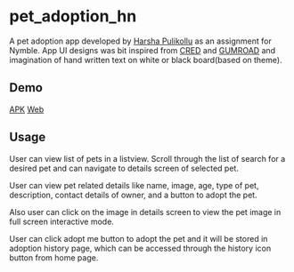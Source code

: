 # pet_adoption_hn

A pet adoption app developed by [Harsha Pulikollu](https://www.linkedin.com/in/harshapulikollu/) as an assignment for Nymble.
App UI designs was bit inspired from [CRED](https://cred.club/) and [GUMROAD](https://gumroad.com/) and imagination of hand written text
on white or black board(based on theme).

## Demo
[APK](https://github.com/harshapulikollu/pet_adoption/releases/download/v1.0/pet-adoption-v1.0.apk)
[Web]( )

## Usage
User can view list of pets in a listview.
Scroll through the list of search for a desired pet and can navigate to details screen of selected pet.

User can view pet related details like name, image, age, type of pet, description, contact details of owner, and
a button to adopt the pet.

Also user can click on the image in details screen to view the pet image in full screen interactive mode.

User can click adopt me button to adopt the pet and it will be stored in adoption history page, which can be accessed through the history icon button from home page.



